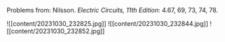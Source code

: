 Problems from: Nilsson. *Electric Circuits, 11th Edition*: 4.67, 69, 73, 74, 78.

![[content/20231030_232825.jpg]]
![[content/20231030_232844.jpg]]
![[content/20231030_232852.jpg]]
